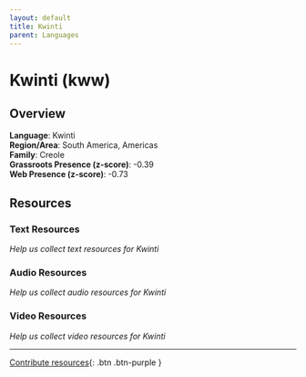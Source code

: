 ```yaml
---
layout: default
title: Kwinti
parent: Languages
---
```


# Kwinti (kww)

## Overview

**Language**: Kwinti  
**Region/Area**: South America, Americas  
**Family**: Creole  
**Grassroots Presence (z-score)**: -0.39  
**Web Presence (z-score)**: -0.73  

## Resources

### Text Resources
*Help us collect text resources for Kwinti*

### Audio Resources
*Help us collect audio resources for Kwinti*

### Video Resources
*Help us collect video resources for Kwinti*

---

[Contribute resources](https://forms.office.com/e/1SfLJx3u1r){: .btn .btn-purple }

